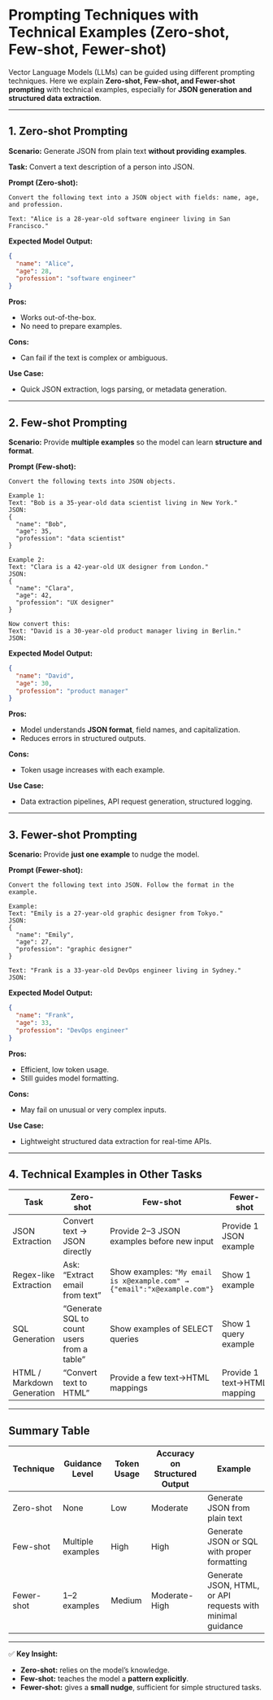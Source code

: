 # Prompting Techniques with Technical Examples (Zero-shot, Few-shot, Fewer-shot)

Vector Language Models (LLMs) can be guided using different prompting techniques. Here we explain **Zero-shot, Few-shot, and Fewer-shot prompting** with technical examples, especially for **JSON generation and structured data extraction**.

---

## 1. Zero-shot Prompting

**Scenario:** Generate JSON from plain text **without providing examples**.

**Task:** Convert a text description of a person into JSON.

**Prompt (Zero-shot):**

```
Convert the following text into a JSON object with fields: name, age, and profession.

Text: "Alice is a 28-year-old software engineer living in San Francisco."
```

**Expected Model Output:**

```json
{
  "name": "Alice",
  "age": 28,
  "profession": "software engineer"
}
```

**Pros:**

* Works out-of-the-box.
* No need to prepare examples.

**Cons:**

* Can fail if the text is complex or ambiguous.

**Use Case:**

* Quick JSON extraction, logs parsing, or metadata generation.

---

## 2. Few-shot Prompting

**Scenario:** Provide **multiple examples** so the model can learn **structure and format**.

**Prompt (Few-shot):**

```
Convert the following texts into JSON objects.

Example 1:
Text: "Bob is a 35-year-old data scientist living in New York."
JSON:
{
  "name": "Bob",
  "age": 35,
  "profession": "data scientist"
}

Example 2:
Text: "Clara is a 42-year-old UX designer from London."
JSON:
{
  "name": "Clara",
  "age": 42,
  "profession": "UX designer"
}

Now convert this:
Text: "David is a 30-year-old product manager living in Berlin."
JSON:
```

**Expected Model Output:**

```json
{
  "name": "David",
  "age": 30,
  "profession": "product manager"
}
```

**Pros:**

* Model understands **JSON format**, field names, and capitalization.
* Reduces errors in structured outputs.

**Cons:**

* Token usage increases with each example.

**Use Case:**

* Data extraction pipelines, API request generation, structured logging.

---

## 3. Fewer-shot Prompting

**Scenario:** Provide **just one example** to nudge the model.

**Prompt (Fewer-shot):**

```
Convert the following text into JSON. Follow the format in the example.

Example:
Text: "Emily is a 27-year-old graphic designer from Tokyo."
JSON:
{
  "name": "Emily",
  "age": 27,
  "profession": "graphic designer"
}

Text: "Frank is a 33-year-old DevOps engineer living in Sydney."
JSON:
```

**Expected Model Output:**

```json
{
  "name": "Frank",
  "age": 33,
  "profession": "DevOps engineer"
}
```

**Pros:**

* Efficient, low token usage.
* Still guides model formatting.

**Cons:**

* May fail on unusual or very complex inputs.

**Use Case:**

* Lightweight structured data extraction for real-time APIs.

---

## 4. Technical Examples in Other Tasks

| Task                       | Zero-shot                                  | Few-shot                                                                 | Fewer-shot                  |
| -------------------------- | ------------------------------------------ | ------------------------------------------------------------------------ | --------------------------- |
| JSON Extraction            | Convert text → JSON directly               | Provide 2–3 JSON examples before new input                               | Provide 1 JSON example      |
| Regex-like Extraction      | Ask: “Extract email from text”             | Show examples: `"My email is x@example.com" → {"email":"x@example.com"}` | Show 1 example              |
| SQL Generation             | “Generate SQL to count users from a table” | Show examples of SELECT queries                                          | Show 1 query example        |
| HTML / Markdown Generation | “Convert text to HTML”                     | Provide a few text→HTML mappings                                         | Provide 1 text→HTML mapping |

---

## Summary Table

| Technique  | Guidance Level    | Token Usage | Accuracy on Structured Output | Example                                                    |
| ---------- | ----------------- | ----------- | ----------------------------- | ---------------------------------------------------------- |
| Zero-shot  | None              | Low         | Moderate                      | Generate JSON from plain text                              |
| Few-shot   | Multiple examples | High        | High                          | Generate JSON or SQL with proper formatting                |
| Fewer-shot | 1–2 examples      | Medium      | Moderate-High                 | Generate JSON, HTML, or API requests with minimal guidance |

---

✅ **Key Insight:**

* **Zero-shot:** relies on the model’s knowledge.
* **Few-shot:** teaches the model a **pattern explicitly**.
* **Fewer-shot:** gives a **small nudge**, sufficient for simple structured tasks.